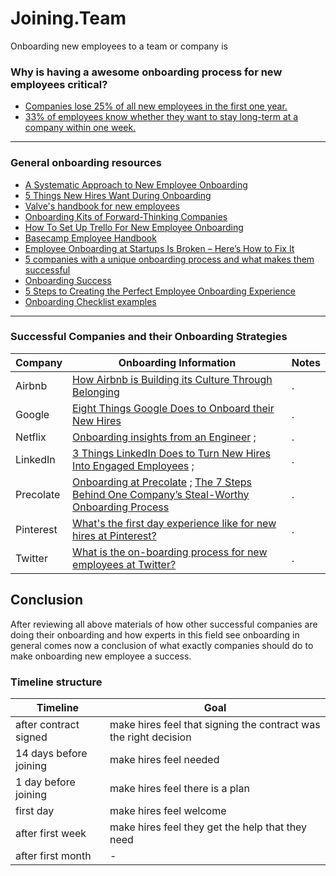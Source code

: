 # Joining.Team


Onboarding new employees to a team or company is


### Why is having a awesome onboarding process for new employees critical?

- [Companies lose 25% of all new employees in the first one year.](https://blog.capabiliti.co/employee-onboarding-facebook-google-apple/)
- [33% of employees know whether they want to stay long-term at a company within one week. ](https://learning.linkedin.com/elearning-solutions-guides/leverage-learning-to-onboard-top-talent)

---

### General onboarding resources

- [A Systematic Approach to New Employee Onboarding](https://activecollab.com/blog/growth/systematic-approach-to-new-employee-onboarding)
- [5 Things New Hires Want During Onboarding](https://business.linkedin.com/talent-solutions/blog/onboarding/2017/5-things-new-hires-want-during-onboarding)
- [Valve's handbook for new employees](http://www.valvesoftware.com/company/Valve_Handbook_LowRes.pdf)
- [Onboarding Kits of Forward-Thinking Companies](https://wispapp.com/blog/2016/11/04/onboarding-kits-of-forward-thinking-companies/)
- [How To Set Up Trello For New Employee Onboarding](https://blog.trello.com/new-employee-onboarding-best-practices-for-new-hires)
- [Basecamp Employee Handbook](https://github.com/basecamp/handbook)
- [Employee Onboarding at Startups Is Broken – Here’s How to Fix It](http://firstround.com/review/Employee-Onboarding-at-Startups-Is-Broken-Heres-How-to-Fix-It/)
- [5 companies with a unique onboarding process and what makes them successful](https://zipschedules.com/5-companies-unique-onboarding-process-makes-successful.html)
- [Onboarding Success](https://newtohr.com/onboarding-success/)
- [5 Steps to Creating the Perfect Employee Onboarding Experience](https://www.huffingtonpost.com/gregory-ciotti/6-steps-to-creating-the-p_b_11208100.html)
- [Onboarding Checklist examples](https://www.pinterest.com/pin/297870962828518662/)


---

### Successful Companies and their Onboarding Strategies

Company | Onboarding Information | Notes
--- | --- | ---
Airbnb | [How Airbnb is Building its Culture Through Belonging](https://blog.cultureamp.com/how-airbnb-is-building-its-culture-through-belonging) | .
Google | [Eight Things Google Does to Onboard their New Hires](https://blog.obie.ai/eight-things-google-does-to-onboard-their-new-hires-1faeda42153f) | .
Netflix | [Onboarding insights from an Engineer](https://blog.obie.ai/eight-things-google-does-to-onboard-their-new-hires-1faeda42153f) ; | .
LinkedIn | [3 Things LinkedIn Does to Turn New Hires Into Engaged Employees](https://business.linkedin.com/talent-solutions/blog/onboarding/2016/3-things-linkedin-does-during-onboarding-to-turn-new-hires-into-engaged-employees) ; | .
Precolate | [Onboarding at Precolate](https://blog.percolate.com/2014/04/onboarding-at-percolate/) ; [The 7 Steps Behind One Company’s Steal-Worthy Onboarding Process](https://business.linkedin.com/talent-solutions/blog/onboarding/2016/the-7-steps-behind-one-companys-steal-worthy-onboarding-process)| .
Pinterest | [What's the first day experience like for new hires at Pinterest?](https://www.quora.com/Whats-the-first-day-experience-like-for-new-hires-at-Pinterest?__hstc=101466014.94f0531adf1de0d0619fb2d58942a023.1479811623594.1480532378172.1480535177246.4&__hssc=101466014.1.1480535177246&__hsfp=1615075144)| .
Twitter | [What is the on-boarding process for new employees at Twitter?](https://www.quora.com/What-is-the-on-boarding-process-for-new-employees-at-Twitter/answer/Alex-McCauley?__hstc=101466014.94f0531adf1de0d0619fb2d58942a023.1479811623594.1479811623594.1480516632408.2&__hssc=101466014.1.1480516632408&__hsfp=1615075144)| .


## Conclusion

After reviewing all above materials of how other successful companies are doing their onboarding and how experts in this field see onboarding in general comes now a conclusion of what exactly companies should do to make onboarding new employee a success.

### Timeline structure

Timeline | Goal
--- | ---
after contract signed | make hires feel that signing the contract was the right decision
14 days before joining | make hires feel needed
1 day before joining | make hires feel there is a plan
first day | make hires feel welcome
after first week | make hires feel they get the help that they need
after first month | -
